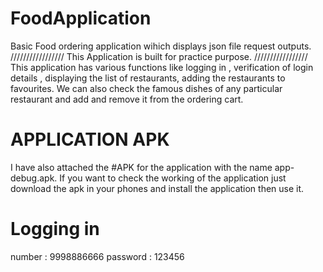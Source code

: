 # FoodApplication
Basic Food ordering application wihich displays json file request outputs.
/////////////////  This Application is built for practice purpose. /////////////////
This application has various functions like logging in , verification of login details , displaying the list of restaurants, adding the restaurants to favourites.
We can also check the famous dishes of any particular restaurant and add and remove it from the ordering cart.

# APPLICATION APK
I have also attached the #APK for the application with the name app-debug.apk. If you want to check the working of the application just download the apk in your phones and install the application then use it.

# Logging in
number : 9998886666
password : 123456
